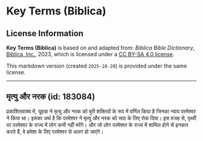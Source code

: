 # Key Terms (Biblica)

## License Information

**Key Terms (Biblica)** is based on and adapted from: _Biblica Bible Dictionary_, [Biblica, Inc.](https://www.biblica.com/), 2023, which is licensed under a [CC BY-SA 4.0 license](https://creativecommons.org/licenses/by-sa/4.0/legalcode.en).

This markdown version (created `2025-10-20`) is provided under the same license.



--------------------------------

## मृत्यु और नरक (id: 183084)

प्रकाशितवाक्य में, यूहन्ना ने मृत्यु और नरक को बुरी शक्तियों के रूप में वर्णित किया है जिनका न्याय परमेश्वर ने किया था। इसका अर्थ है कि परमेश्वर ने मृत्यु और नरक को सदा के लिए रोक दिया। इस वजह से, पृथ्वी पर परमेश्वर के राज्य में लोग कभी नहीं मरेंगे। और जो लोग परमेश्वर के राज्य में शामिल होने से इनकार करते हैं, वे हमेशा के लिए परमेश्वर से अलग हो जाएंगे।


